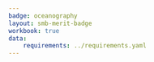 ```yaml
---
badge: oceanography
layout: smb-merit-badge
workbook: true
data:
    requirements: ../requirements.yaml
---
```

